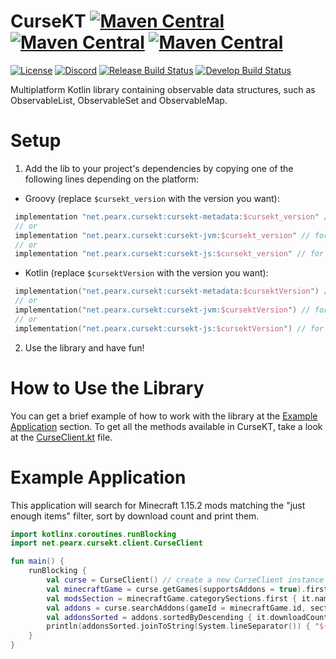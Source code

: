 # CurseKT [![Maven Central](https://img.shields.io/maven-central/v/net.pearx.cursekt/cursekt-metadata.svg?label=common&logo=kotlin&logoColor=white)](https://search.maven.org/search?q=g:%22net.pearx.cursekt%22%20AND%20a:%22cursekt-metadata%22) [![Maven Central](https://img.shields.io/maven-central/v/net.pearx.cursekt/cursekt-jvm.svg?label=jvm&logo=java&logoColor=white)](https://search.maven.org/search?q=g:%22net.pearx.cursekt%22%20AND%20a:%22cursekt-jvm%22) [![Maven Central](https://img.shields.io/maven-central/v/net.pearx.cursekt/cursekt-js.svg?label=js&logo=javascript&logoColor=white)](https://search.maven.org/search?q=g:%22net.pearx.cursekt%22%20AND%20a:%22cursekt-js%22)
[![License](https://img.shields.io/github/license/pearxteam/cursekt.svg)](https://raw.githubusercontent.com/pearxteam/cursekt/master/LICENSE.TXT)
[![Discord](https://img.shields.io/discord/136085738151346176.svg?logo=discord&logoColor=white)](https://discord.gg/q9cX9QE)
[![Release Build Status](https://img.shields.io/jenkins/build/https/ci.pearx.net/job/pearxteam/job/cursekt/job/master.svg?label=build%20%5Bmaster%5D&logo=jenkins&logoColor=white)](https://ci.pearx.net/job/pearxteam/job/cursekt/job/master/)
[![Develop Build Status](https://img.shields.io/jenkins/build/https/ci.pearx.net/job/pearxteam/job/cursekt/job/develop.svg?label=build%20%5Bdevelop%5D&logo=jenkins&logoColor=white)](https://ci.pearx.net/job/pearxteam/job/cursekt/job/develop/)

Multiplatform Kotlin library containing observable data structures, such as ObservableList, ObservableSet and ObservableMap.

# Setup
1. Add the lib to your project's dependencies by copying one of the following lines depending on the platform: 
- Groovy (replace `$cursekt_version` with the version you want):
```groovy
 implementation "net.pearx.cursekt:cursekt-metadata:$cursekt_version" // for Common
 // or
 implementation "net.pearx.cursekt:cursekt-jvm:$cursekt_version" // for JVM
 // or
 implementation "net.pearx.cursekt:cursekt-js:$cursekt_version" // for JS
```
- Kotlin (replace `$cursektVersion` with the version you want):
```kotlin
 implementation("net.pearx.cursekt:cursekt-metadata:$cursektVersion") // for Common
 // or
 implementation("net.pearx.cursekt:cursekt-jvm:$cursektVersion") // for JVM
 // or
 implementation("net.pearx.cursekt:cursekt-js:$cursektVersion") // for JS
```

2. Use the library and have fun!

# How to Use the Library
You can get a brief example of how to work with the library at the [Example Application](#example-application) section. To get all the methods available in CurseKT, take a look at the [CurseClient.kt](src/commonMain/kotlin/net/pearx/cursekt/client/CurseClient.kt) file.

# Example Application
This application will search for Minecraft 1.15.2 mods matching the "just enough items" filter, sort by download count and print them.
```kotlin
import kotlinx.coroutines.runBlocking
import net.pearx.cursekt.client.CurseClient

fun main() {
    runBlocking {
        val curse = CurseClient() // create a new CurseClient instance
        val minecraftGame = curse.getGames(supportsAddons = true).first { it.slug == "minecraft" } // get Minecraft game
        val modsSection = minecraftGame.categorySections.first { it.name == "Mods" } // get Minecraft Mods section
        val addons = curse.searchAddons(gameId = minecraftGame.id, sectionId = modsSection.gameCategoryId, gameVersion = "1.15.2", searchFilter = "just enough items") // search for Minecraft 1.15.2 mods matching the "just enough items" filter
        val addonsSorted = addons.sortedByDescending { it.downloadCount } // sort search results by download count
        println(addonsSorted.joinToString(System.lineSeparator()) { "${it.name} - ${it.downloadCount.toInt()}" }) // print sorted search results
    }
}
```